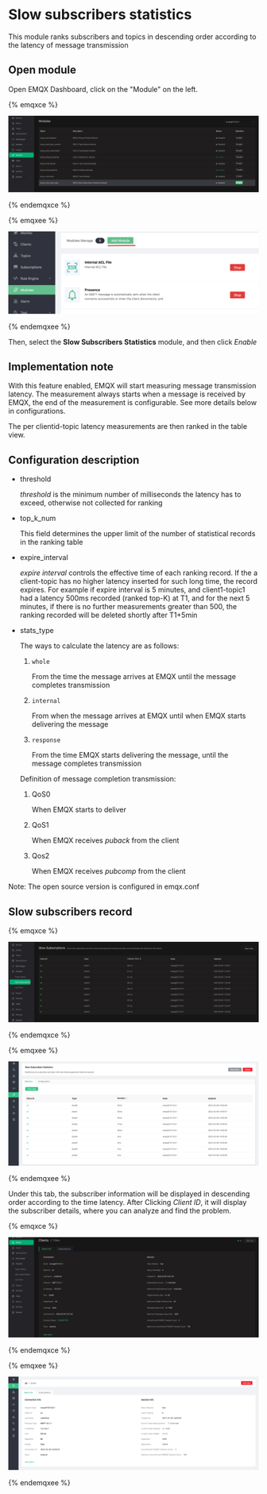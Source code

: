 
# Slow subscribers statistics

This module ranks subscribers and topics in descending order according to the latency of message transmission

## Open module

Open EMQX Dashboard, click on the "Module" on the left.

{% emqxce %}

![image](./assets/slow_subscribers_statistics_1.png)

{% endemqxce %}

{% emqxee %}

![image](./assets/slow_subscribers_statistics_1_ee.png)

{% endemqxee %}

Then, select the **Slow Subscribers Statistics** module, and then click *Enable*

## Implementation note

With this feature enabled, EMQX will start measuring message transmission latency.
The measurement always starts when a message is received by EMQX,
the end of the measurement is configurable.
See more details below in configurations.

The per clientid-topic latency measurements are then ranked in the table view.

## Configuration description

-   threshold

     *threshold* is the minimum number of milliseconds the latency has to exceed, otherwise not collected for ranking

-   top\_k\_num

    This field determines the upper limit of the number of statistical records in the ranking table

-   expire\_interval

    *expire interval* controls the effective time of each ranking record. If the a client-topic has no higher latency inserted for such long time, the record expires. For example if expire interval is 5 minutes, and client1-topic1 had a latency 500ms recorded (ranked top-K) at T1, and for the next 5 minutes, if there is no further measurements greater than 500, the ranking recorded will be deleted shortly after T1+5min

-   stats\_type

    The ways to calculate the latency are as follows:

    1.  `whole`

        From the time the message arrives at EMQX until the message completes transmission

    2.  `internal`

        From when the message arrives at EMQX until when EMQX starts delivering the message

    3.  `response`

        From the time EMQX starts delivering the message, until the message completes transmission

    Definition of message completion transmission:

    1.  QoS0

        When EMQX starts to deliver

    2.  QoS1

        When EMQX receives *puback* from the client

    3.  Qos2

        When EMQX receives *pubcomp* from the client

Note: The open source version is configured in emqx.conf

<a id="orga6267c1"></a>

## Slow subscribers record

{% emqxce %}

![image](./assets/slow_subscribers_statistics_3.png)

{% endemqxce %}

{% emqxee %}

![image](./assets/slow_subscribers_statistics_3_ee.png)

{% endemqxee %}


Under this tab, the subscriber information will be displayed in descending order according to the time latency. After Clicking *Client ID*, it will display the subscriber details, where you can analyze and find the problem.

{% emqxce %}

![image](./assets/slow_subscribers_statistics_4.png)

{% endemqxce %}

{% emqxee %}

![image](./assets/slow_subscribers_statistics_4_ee.png)

{% endemqxee %}

